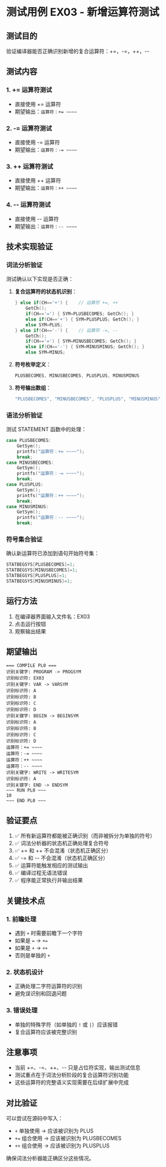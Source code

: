 # 测试用例 EX03 - 新增运算符测试

## 测试目的
验证编译器能否正确识别新增的复合运算符：+=，-=，++，--

## 测试内容

### 1. += 运算符测试
- 直接使用 += 运算符
- 期望输出：`运算符：+= ~~~~`

### 2. -= 运算符测试
- 直接使用 -= 运算符
- 期望输出：`运算符：-= ~~~~`

### 3. ++ 运算符测试
- 直接使用 ++ 运算符
- 期望输出：`运算符：++ ~~~~`

### 4. -- 运算符测试
- 直接使用 -- 运算符
- 期望输出：`运算符：-- ~~~~`

## 技术实现验证

### 词法分析验证
测试确认以下实现是否正确：

1. **复合运算符的状态机识别**：
   ```cpp
   } else if(CH=='+') {    // 运算符 +=, ++
       GetCh();
       if(CH=='=') { SYM=PLUSBECOMES; GetCh(); }
       else if(CH=='+') { SYM=PLUSPLUS; GetCh(); }
       else SYM=PLUS;
   } else if(CH=='-') {    // 运算符 -=, --
       GetCh();
       if(CH=='=') { SYM=MINUSBECOMES; GetCh(); }
       else if(CH=='-') { SYM=MINUSMINUS; GetCh(); }
       else SYM=MINUS;
   ```

2. **符号枚举定义**：
   ```cpp
   PLUSBECOMES, MINUSBECOMES, PLUSPLUS, MINUSMINUS
   ```

3. **符号输出数组**：
   ```cpp
   "PLUSBECOMES", "MINUSBECOMES", "PLUSPLUS", "MINUSMINUS"
   ```

### 语法分析验证
测试 STATEMENT 函数中的处理：

```cpp
case PLUSBECOMES:
    GetSym();
    printfs("运算符：+= ~~~~");
    break;
case MINUSBECOMES:
    GetSym();
    printfs("运算符：-= ~~~~");
    break;
case PLUSPLUS:
    GetSym();
    printfs("运算符：++ ~~~~");
    break;
case MINUSMINUS:
    GetSym();
    printfs("运算符：-- ~~~~");
    break;
```

### 符号集合验证
确认新运算符已添加到语句开始符号集：
```cpp
STATBEGSYS[PLUSBECOMES]=1;
STATBEGSYS[MINUSBECOMES]=1;
STATBEGSYS[PLUSPLUS]=1;
STATBEGSYS[MINUSMINUS]=1;
```

## 运行方法
1. 在编译器界面输入文件名：EX03
2. 点击运行按钮
3. 观察输出结果

## 期望输出
```
=== COMPILE PL0 ===
识别关键字: PROGRAM -> PROGSYM
识别标识符: EX03
识别关键字: VAR -> VARSYM
识别标识符: A
识别标识符: B
识别标识符: C
识别标识符: D
识别关键字: BEGIN -> BEGINSYM
识别标识符: A
识别标识符: B
识别标识符: C
识别标识符: D
运算符：+= ~~~~
运算符：-= ~~~~
运算符：++ ~~~~
运算符：-- ~~~~
识别关键字: WRITE -> WRITESYM
识别标识符: A
识别关键字: END -> ENDSYM
~~~ RUN PL0 ~~~
10
~~~ END PL0 ~~~
```

## 验证要点
1. ✅ 所有新运算符都能被正确识别（而非被拆分为单独的符号）
2. ✅ 词法分析器的状态机正确处理复合符号
3. ✅ += 和 ++ 不会混淆（状态机正确区分）
4. ✅ -= 和 -- 不会混淆（状态机正确区分）
5. ✅ 运算符能触发相应的测试输出
6. ✅ 编译过程无语法错误
7. ✅ 程序能正常执行并输出结果

## 关键技术点

### 1. 前瞻处理
- 遇到 `+` 时需要前瞻下一个字符
- 如果是 `=` → `+=`
- 如果是 `+` → `++`
- 否则是单独的 `+`

### 2. 状态机设计
- 正确处理二字符运算符的识别
- 避免误识别和回退问题

### 3. 错误处理
- 单独的特殊字符（如单独的 `!` 或 `|`）应该报错
- 复合运算符应该被完整识别

## 注意事项
- 当前 +=、-=、++、-- 只是占位符实现，输出测试信息
- 测试重点在于词法分析阶段的复合运算符识别功能
- 这些运算符的完整语义实现需要在后续扩展中完成

## 对比验证
可以尝试在源码中写入：
- `+` 单独使用 → 应该被识别为 PLUS
- `+=` 组合使用 → 应该被识别为 PLUSBECOMES
- `++` 组合使用 → 应该被识别为 PLUSPLUS

确保词法分析器能正确区分这些情况。
